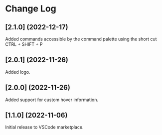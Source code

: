 # Change Log
## [2.1.0] (2022-12-17)
Added commands accessible by the command palette using the short cut CTRL + SHIFT + P
## [2.0.1] (2022-11-26)
Added logo.
## [2.0.0] (2022-11-26)
Added support for custom hover information.
## [1.1.0] (2022-11-06)
Initial release to VSCode marketplace.